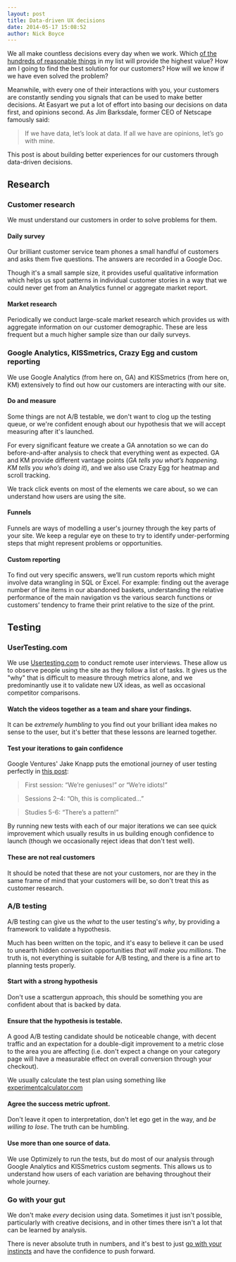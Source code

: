 ```yaml
---
layout: post
title: Data-driven UX decisions
date: 2014-05-17 15:08:52
author: Nick Boyce
---
```


We all make countless decisions every day when we work. Which [of the hundreds of reasonable things](http://blog.samaltman.com/super-successful-companies) in my list will provide the highest value? How am I going to find the best solution for our customers? How will we know if we have even solved the problem?

Meanwhile, with every one of their interactions with you, your customers are constantly sending you signals that can be used to make better decisions. At Easyart we put a lot of effort into basing our decisions on data first, and opinions second. As Jim Barksdale, former CEO of Netscape famously said:

> If we have data, let’s look at data. If all we have are opinions, let’s go with mine.

This post is about building better experiences for our customers through data-driven decisions.

## Research

### Customer research
We must understand our customers in order to solve problems for them.

#### Daily survey
Our brilliant customer service team phones a small handful of customers and asks them five questions. The answers are recorded in a Google Doc.

Though it's a small sample size, it provides useful qualitative information which helps us spot patterns in individual customer stories in a way that we could never get from an Analytics funnel or aggregate market report.

#### Market research
Periodically we conduct large-scale market research which provides us with aggregate information on our customer demographic. These are less frequent but a much higher sample size than our daily surveys.

### Google Analytics, KISSmetrics, Crazy Egg and custom reporting
We use Google Analytics (from here on, GA) and KISSmetrics (from here on, KM) extensively to find out how our customers are interacting with our site.

#### Do and measure
Some things are not A/B testable, we don't want to clog up the testing queue, or we're confident enough about our hypothesis that we will accept measuring after it's launched.

For every significant feature we create a GA annotation so we can do before-and-after analysis to check that everything went as expected. GA and KM provide different vantage points (*GA tells you what’s happening. KM tells you who’s doing it*), and we also use Crazy Egg for heatmap and scroll tracking.

We track click events on most of the elements we care about, so we can understand how users are using the site.

#### Funnels
Funnels are ways of modelling a user's journey through the key parts of your site. We keep a regular eye on these to try to identify under-performing steps that might represent problems or opportunities.

#### Custom reporting
To find out very specific answers, we’ll run custom reports which might involve data wrangling in SQL or Excel. For example: finding out the average number of line items in our abandoned baskets, understanding the relative performance of the main navigation vs the various search functions or customers’ tendency to frame their print relative to the size of the print.

## Testing

### UserTesting.com
We use [Usertesting.com](http://www.usertesting.com) to conduct remote user interviews. These allow us to observe people using the site as they follow a list of tasks. It gives us the "why" that is difficult to measure through metrics alone, and we predominantly use it to validate new UX ideas, as well as occasional competitor comparisons.

#### Watch the videos together as a team and share your findings.
It can be *extremely humbling* to you find out your brilliant idea makes no sense to the user, but it's better that these lessons are learned together.

#### Test your iterations to gain confidence
Google Ventures' Jake Knapp puts the emotional journey of user testing perfectly in [this post](http://www.gv.com/lib/the-product-design-sprint-validateday5):

> First session: “We’re geniuses!” or “We’re idiots!”

> Sessions 2–4: “Oh, this is complicated…”

> Studies 5-6: “There’s a pattern!”

By running new tests with each of our major iterations we can see quick improvement which usually results in us building enough confidence to launch (though we occasionally reject ideas that don't test well).

#### These are not real customers
It should be noted that these are not your customers, nor are they in the same frame of mind that your customers will be, so don't treat this as customer research.

### A/B testing
A/B testing can give us the *what* to the user testing's *why*, by providing a framework to validate a hypothesis.

Much has been written on the topic, and it's easy to believe it can be used to unearth hidden conversion opportunities *that will make you millions*. The truth is, not everything is suitable for A/B testing, and there is a fine art to planning tests properly.

#### Start with a strong hypothesis
Don't use a scattergun approach, this should be something you are confident about that is backed by data.

#### Ensure that the hypothesis is testable.
A good A/B testing candidate should be noticeable change, with decent traffic and an expectation for a double-digit improvement to a metric close to the area you are affecting (i.e. don't expect a change on your category page will have a measurable effect on overall conversion through your checkout).

We usually calculate the test plan using something like [experimentcalculator.com](http://www.experimentcalculator.com/)

#### Agree the success metric upfront.
Don't leave it open to interpretation, don't let ego get in the way, and *be willing to lose*. The truth can be humbling.

#### Use more than one source of data.
We use Optimizely to run the tests, but do most of our analysis through Google Analytics and KISSmetrics custom segments. This allows us to understand how users of each variation are behaving throughout their whole journey.

### Go with your gut
We don't make *every* decision using data. Sometimes it just isn't possible, particularly with creative decisions, and in other times there isn't a lot that can be learned by analysis.

There is never absolute truth in numbers, and it's best to just [go with your instincts](http://www.gv.com/lib/design-instinct-vs-data) and have the confidence to push forward.
